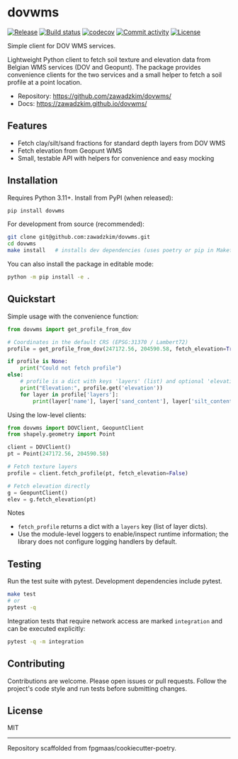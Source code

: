 # dovwms

[![Release](https://img.shields.io/github/v/release/zawadzkim/dovwms)](https://img.shields.io/github/v/release/zawadzkim/dovwms)
[![Build status](https://img.shields.io/github/actions/workflow/status/zawadzkim/dovwms/main.yml?branch=main)](https://github.com/zawadzkim/dovwms/actions/workflows/main.yml?query=branch%3Amain)
[![codecov](https://codecov.io/gh/zawadzkim/dovwms/branch/main/graph/badge.svg)](https://codecov.io/gh/zawadzkim/dovwms)
[![Commit activity](https://img.shields.io/github/commit-activity/m/zawadzkim/dovwms)](https://img.shields.io/github/commit-activity/m/zawadzkim/dovwms)
[![License](https://img.shields.io/github/license/zawadzkim/dovwms)](https://img.shields.io/github/license/zawadzkim/dovwms)

Simple client for DOV WMS services.

Lightweight Python client to fetch soil texture and elevation data from
Belgian WMS services (DOV and Geopunt). The package provides convenience
clients for the two services and a small helper to fetch a soil profile at
a point location.

- Repository: <https://github.com/zawadzkim/dovwms/>
- Docs: <https://zawadzkim.github.io/dovwms/>

## Features

- Fetch clay/silt/sand fractions for standard depth layers from DOV WMS
- Fetch elevation from Geopunt WMS
- Small, testable API with helpers for convenience and easy mocking

## Installation

Requires Python 3.11+. Install from PyPI (when released):

```bash
pip install dovwms
```

For development from source (recommended):

```bash
git clone git@github.com:zawadzkim/dovwms.git
cd dovwms
make install   # installs dev dependencies (uses poetry or pip in Makefile)
```

You can also install the package in editable mode:

```bash
python -m pip install -e .
```

## Quickstart

Simple usage with the convenience function:

```python
from dovwms import get_profile_from_dov

# Coordinates in the default CRS (EPSG:31370 / Lambert72)
profile = get_profile_from_dov(247172.56, 204590.58, fetch_elevation=True)

if profile is None:
    print("Could not fetch profile")
else:
    # profile is a dict with keys 'layers' (list) and optional 'elevation'
    print("Elevation:", profile.get('elevation'))
    for layer in profile['layers']:
        print(layer['name'], layer['sand_content'], layer['silt_content'], layer['clay_content'])
```

Using the low-level clients:

```python
from dovwms import DOVClient, GeopuntClient
from shapely.geometry import Point

client = DOVClient()
pt = Point(247172.56, 204590.58)

# Fetch texture layers
profile = client.fetch_profile(pt, fetch_elevation=False)

# Fetch elevation directly
g = GeopuntClient()
elev = g.fetch_elevation(pt)
```

Notes

- `fetch_profile` returns a dict with a `layers` key (list of layer dicts).
- Use the module-level loggers to enable/inspect runtime information; the
  library does not configure logging handlers by default.

## Testing

Run the test suite with pytest. Development dependencies include pytest.

```bash
make test
# or
pytest -q
```

Integration tests that require network access are marked `integration` and
can be executed explicitly:

```bash
pytest -q -m integration
```

## Contributing

Contributions are welcome. Please open issues or pull requests. Follow the
project's code style and run tests before submitting changes.

## License

MIT

---

Repository scaffolded from fpgmaas/cookiecutter-poetry.
